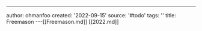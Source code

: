 ---
author: ohmanfoo
created: '2022-09-15'
source: '#todo'
tags: ''
title: Freemason
---[[Freemason.md]]
[[2022.md]]
